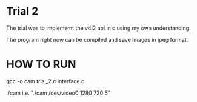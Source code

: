 # Trial 2
The trial was to implememt the v4l2 api in c using my own understanding.

The program right now can be compiled and save images in jpeg format.

# HOW TO RUN

gcc -o cam trial_2.c interface.c

./cam <DEVICE NAME> <WIDTH> <HIEGHT> <NUMBER OF FRAMES>
i.e. "./cam /dev/video0 1280 720 5"
